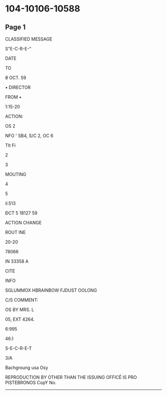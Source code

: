 # 104-10106-10588

## Page 1

CLASSIFIED MESSAGE

S"E-C-R-E-"

DATE

TO

₴ OCT. 59

• DIRECTOR

FROM •

1:15-20

ACTION:

OS 2

NFO ' SB4, S/C 2, OC 6

TIt Fi

2

3

MOUTING

4

5

il:513

ĐCT 5 18127 59

ACTION CHANGE

ROUT INE

20-20

78066

IN 33358 A

CITE

INFO

SGLUMMOX HBRAINBOW FJDUST OOLONG

C/S COMMENT:

OS BY MRS. L

05, EXT 4264.

6:995

46:)

S-E-C-R-E-T

3/A

Bachgroung usa Osy

REPRODUCTION BY OTHER THAN THE ISSUING OFFICÊ IS PRO PISTEBRONOS CopY No.

---

